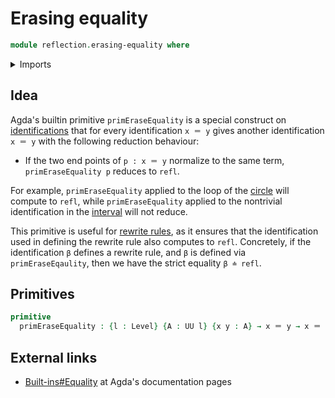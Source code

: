 # Erasing equality

```agda
module reflection.erasing-equality where
```

<details><summary>Imports</summary>

```agda
open import foundation.universe-levels

open import foundation-core.identity-types
```

</details>

## Idea

Agda's builtin primitive `primEraseEquality` is a special construct on
[identifications](foundation-core.identity-types.md) that for every
identification `x ＝ y` gives another identification `x ＝ y` with the following
reduction behaviour:

- If the two end points of `p : x ＝ y` normalize to the same term,
  `primEraseEquality p` reduces to `refl`.

For example, `primEraseEquality` applied to the loop of the
[circle](synthetic-homotopy-theory.circle.md) will compute to `refl`, while
`primEraseEquality` applied to the nontrivial identification in the
[interval](synthetic-homotopy-theory.interval-type.md) will not reduce.

This primitive is useful for [rewrite rules](reflection.rewriting.md), as it
ensures that the identification used in defining the rewrite rule also computes
to `refl`. Concretely, if the identification `β` defines a rewrite rule, and `β`
is defined via `primEraseEqaulity`, then we have the strict equality `β ≐ refl`.

## Primitives

```agda
primitive
  primEraseEquality : {l : Level} {A : UU l} {x y : A} → x ＝ y → x ＝ y
```

## External links

- [Built-ins#Equality](https://agda.readthedocs.io/en/latest/language/built-ins.html#equality)
  at Agda's documentation pages
